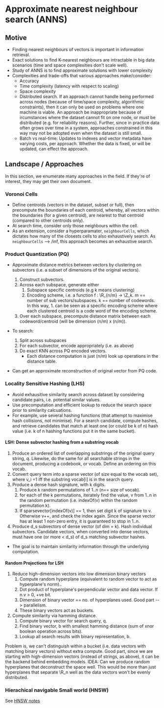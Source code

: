 # Approximate nearest neighbour search (ANNS)

## Motive
- Finding nearest neighbours of vectors is important in information retrieval. 
- Exact solutions to find K-nearest neighbours are intractable in big data scenarios (time and space complexities don't scale well).
- Study of ANNS is to find approximate solutions with lower complexity
- Complexities and trade-offs that various approaches make/consider:
  - Accuracy
  - Time complexity (latency with respect to scaling)
  - Space complexity
  - Distributed search. If an approach cannot handle being performed across nodes (because of time/space complexity, algorithmic constraints), then it can only be used on problems where one machine is viable. An approach be inappropriate because of ircumstances where the dataset cannot fit on one node, or must be distributed (e.g. for reliability reasons). Further, since in practice data often grows over time in a system, approaches constrained in this way may not be adopted even when the dataset is still small.
  - Batch vs real-time: Updates to indexes and vector metadata have varying costs, per approach. Whether the data is fixed, or will be updated, can effect the approach.


## Landscape / Approaches
In this section, we enumerate many approaches in the field. If they're of interest, they may get their own document.

### Voronoi Cells
- Define centroids (vectors in the dataset, subset or full), then precompute the boundaries of each centroid, whereby, all vectors within the boundaries (for a given centroid), are nearest to that centroid (compared to other centroids only). 
- At search time, consider only those neighbours within the cell.
- As an extension, consider a hyperparamater, `neighbourCells`, which dictates how many of the closests cells to also exhaustively search. As `neighbourCells` --> /inf, this approach becomes an exhaustive search.

### Product Quantization (PQ)
- Approximate distance metrics between vectors by clustering on subvectors (i.e. a subset of dimensions of the original vectors).
  1. Construct subvectors. 
  2. Across each subspace, generate either
     1. Subspace specific centroids (e.g k means clustering)
     2. Encoding scheme, i.e. a function f : \R_{n/m} -> \Z_k. m == number of sub vectors/subspaces. k == number of codewords. In this way, 1. can be seen as a specific encoding scheme where each clustered centroid is a code word of the encoding scheme. 
    3. Over each subspace, precompute distance matrix between each codeword/centroid (will be dimension (n/m) x (n/m)).

 - To search: 
   1. Split across subspaces
   2. For each subvector, encode appropriately (i.e. as above)
   3. Do exact KNN across PQ encoded vectors. 
      - Each distance computation is just (n/m) look up operations in the distance table.

 - Can get an approximate reconstruction of original vector from PQ code. 

### Locality Sensitive Hashing (LHS)
- Avoid exhausitive similarity search across dataset by considering candidate pairs, i.e. potential similar values. 
- Use precomputation and efficient lookup to reduce the search space prior to similarity calcuations.
- For example, use several hashing functions (that attempt to maximise hash collisions, not minimise). For a search candidate, compute hashes, and retrieve candidates that match at least one (or could be k of n) hash value (i.e. k of n hashing functions put it in the same bucket).

#### LSH: Dense subvector hashing from a substring vocab
 1. Produce an ordered list of overlapping substrings of the original query string, q. Likewise, do the same for all searchable strings in the document, producing a codebook, or vocab. Define an ordering on this vocab.
 2. Convert query term into a sparse vector (of size equal to the vocab set), where v_i =1 iff the substring vocab[i] is in the search query.
 3. Produce a dense hash signature, with k digits.
    1. Produce k random permutations of 1..n (n== size of vocab).
    2. for each of the k permutations, iterately find the value, v from 1..n in the random permutation (i.e. indexOf(v) within the random permutation k).
    3. If sparsevector[indexOf(v)] == 1, then set digit k of signature to v. Otherwise v++, and check the index again. Since the sparse vector has at least 1 non-zero entry, it is guaranteed to stop in 1..n.
 4. Produce d_s subvectors of dense vector (of dim = k). Hash individual subvectors. Candidate vectors, when converted into dense vectors, must have one (or more < d_s)  of d_s matching subvector hashes. 

- The goal is to maintain similarity information through the underlying computation.

#### Random Projections for LSH
1. Reduce high-dimension vectors into low dimension binary vectors
   1. Compute random hyperplane (equivalent to random vector to act as hyperplane's norm)..
   2. Dot product of hyperplane's perpendicular vector and data vector. If n.v > 0, +ve bit.
   3. Dimension of binary vector == no. of hyperplanes used. Good part --> parallelism.
   4. These binary vectors act as buckets.
2. Compute similarity via hamming distance.
   1. Compute binary vector for search query, q.
   2. Find binary vector, b with smallest hamming distance (sum of xnor boolean operation across bits).
   3. Lookup all search results with binary representation, b.
  
Problem is, we can't distinguish within a bucket (i.e. data vectors with matching binary vectors) without extra compute.
Good part, since we are starting with high-dimension vectors (instead of strings, as above), it can be the backend behind embedding models. 
IDEA: Can we produce random hyperplanes that deconstruct the space well. This would be more than just hyperplanes that separate \R_n well as the data vectors won't be evenly distributed. 


### Hierachical navigable Small world (HNSW)
See [HNSW notes](./hnsw.md)
